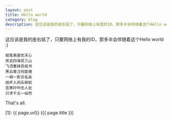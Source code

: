 ```yaml
---
layout: post
title: Hello world
category: blog
description: 这应该是我的座右铭了，只要网络上有我的ID，那多半会伴随着这个Hello world :)
---
```


这应该是我的座右铭了，只要网络上有我的ID，那多半会伴随着这个Hello world :)

	赋笔悬崖忧天心  
	挥去四海觅三山  
	飞流墨抹百纸书  
	黑云青汉何能堪  
	一骑一影访名岳  
	结庐人间五柳前  
	苦寒咛吟无人处  
	只求千古一纵然  

That's all.

[Shy07]:    http://git.shy07.com  "Shy07"
[1]:    {{ page.url}}  ({{ page.title }})
